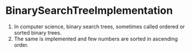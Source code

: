 # BinarySearchTreeImplementation

1. In computer science, binary search trees, sometimes called ordered or sorted binary trees.
2. The same is implemented and few numbers are sorted in ascending order.
